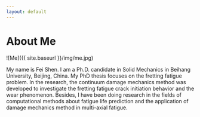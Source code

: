 ```yaml
---
layout: default
---
```


# About Me

![Me]({{ site.baseurl }}/img/me.jpg)

My name is Fei Shen. I am a Ph.D. candidate in Solid Mechanics in Beihang University, Beijing, China. My PhD thesis focuses on the fretting fatigue problem. In the research, the continuum damage mechanics method was developed to investigate the fretting fatigue crack initiation behavior and the wear phenomenon. Besides, I have been doing research in the fields of computational methods about fatigue life prediction and the application of damage mechanics method in multi-axial fatigue.    
  